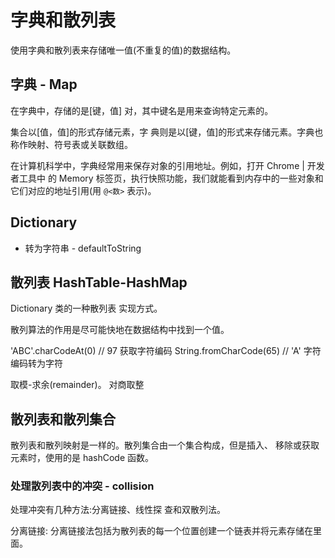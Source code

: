 # 字典和散列表

使用字典和散列表来存储唯一值(不重复的值)的数据结构。

## 字典 - Map

在字典中，存储的是[键，值] 对，其中键名是用来查询特定元素的。

集合以[值，值]的形式存储元素，字 典则是以[键，值]的形式来存储元素。字典也称作映射、符号表或关联数组。

在计算机科学中，字典经常用来保存对象的引用地址。例如，打开 Chrome | 开发者工具中 的 Memory 标签页，执行快照功能，我们就能看到内存中的一些对象和它们对应的地址引用(用 `@<数>` 表示)。

## Dictionary
- 转为字符串 - defaultToString


## 散列表 HashTable-HashMap
Dictionary 类的一种散列表 实现方式。

散列算法的作用是尽可能快地在数据结构中找到一个值。

'ABC'.charCodeAt(0) // 97 获取字符编码
String.fromCharCode(65) // 'A' 字符编码转为字符

取模-求余(remainder)。 对商取整

## 散列表和散列集合
散列表和散列映射是一样的。散列集合由一个集合构成，但是插入、 移除或获取元素时，使用的是 hashCode 函数。


### 处理散列表中的冲突 - collision
处理冲突有几种方法:分离链接、线性探 查和双散列法。

分离链接:
分离链接法包括为散列表的每一个位置创建一个链表并将元素存储在里面。